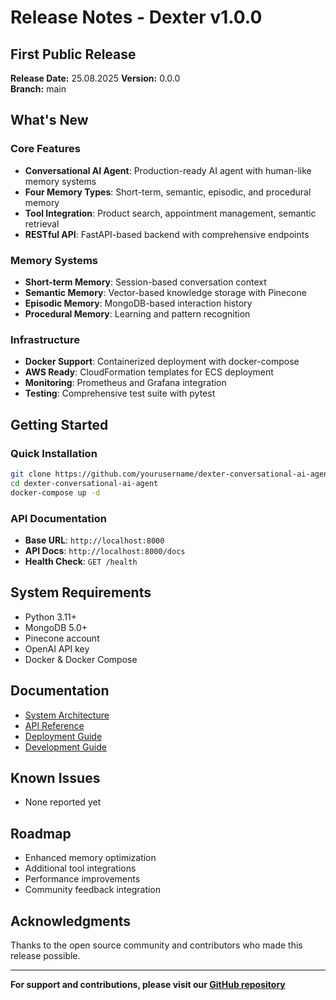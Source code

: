 # Release Notes - Dexter v1.0.0

## First Public Release

**Release Date:** 25.08.2025
**Version:** 0.0.0  
**Branch:** main

## What's New

### Core Features
- **Conversational AI Agent**: Production-ready AI agent with human-like memory systems
- **Four Memory Types**: Short-term, semantic, episodic, and procedural memory
- **Tool Integration**: Product search, appointment management, semantic retrieval
- **RESTful API**: FastAPI-based backend with comprehensive endpoints

### Memory Systems
- **Short-term Memory**: Session-based conversation context
- **Semantic Memory**: Vector-based knowledge storage with Pinecone
- **Episodic Memory**: MongoDB-based interaction history
- **Procedural Memory**: Learning and pattern recognition

### Infrastructure
- **Docker Support**: Containerized deployment with docker-compose
- **AWS Ready**: CloudFormation templates for ECS deployment
- **Monitoring**: Prometheus and Grafana integration
- **Testing**: Comprehensive test suite with pytest

## Getting Started

### Quick Installation
```bash
git clone https://github.com/yourusername/dexter-conversational-ai-agent.git
cd dexter-conversational-ai-agent
docker-compose up -d
```

### API Documentation
- **Base URL**: `http://localhost:8000`
- **API Docs**: `http://localhost:8000/docs`
- **Health Check**: `GET /health`

## System Requirements

- Python 3.11+
- MongoDB 5.0+
- Pinecone account
- OpenAI API key
- Docker & Docker Compose

## Documentation

- [System Architecture](docs/System_Architecture_overview.jpeg)
- [API Reference](docs/API.md)
- [Deployment Guide](docs/DEPLOYMENT.md)
- [Development Guide](docs/DEVELOPMENT.md)

## Known Issues

- None reported yet

## Roadmap

- Enhanced memory optimization
- Additional tool integrations
- Performance improvements
- Community feedback integration

## Acknowledgments

Thanks to the open source community and contributors who made this release possible.

---

**For support and contributions, please visit our [GitHub repository](https://github.com/yourusername/dexter-conversational-ai-agent)**